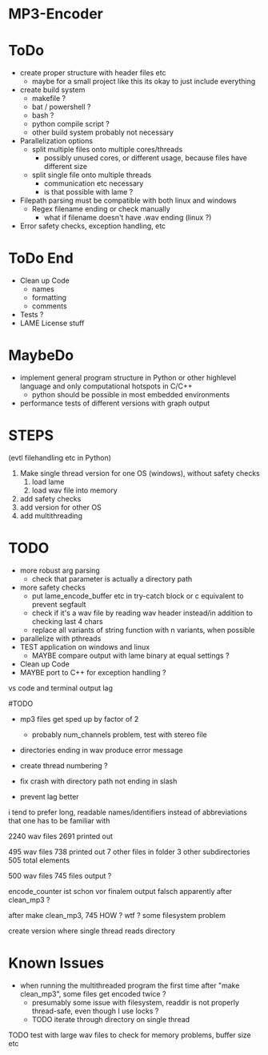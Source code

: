 # MP3-Encoder

# ToDo
* create proper structure with header files etc
    * maybe for a small project like this its okay to just include everything
* create build system
    * makefile ?
    * bat / powershell ?
    * bash ?
    * python compile script ?
    * other build system probably not necessary
* Parallelization options
    * split multiple files onto multiple cores/threads
        - possibly unused cores, or different usage, because files have different size
    * split single file onto multiple threads
        - communication etc necessary
        - is that possible with lame ?
* Filepath parsing must be compatible with both linux and windows
    * Regex filename ending or check manually
        * what if filename doesn't have .wav ending (linux ?)
* Error safety checks, exception handling, etc



# ToDo End
* Clean up Code
    * names
    * formatting
    * comments
* Tests ?
* LAME License stuff



# MaybeDo
* implement general program structure in Python or other highlevel language and only computational hotspots in C/C++
    * python should be possible in most embedded environments
* performance tests of different versions with graph output


# STEPS

(evtl filehandling etc in Python)
1. Make single thread version for one OS (windows), without safety checks
    1. load lame
    2. load wav file into memory
2. add safety checks
3. add version for other OS
4. add multithreading


# TODO
+ more robust arg parsing
    + check that parameter is actually a directory path
+ more safety checks
    + put lame_encode_buffer etc in try-catch block or c equivalent to prevent segfault
    + check if it's a wav file by reading wav header instead/in addition to checking last 4 chars
    + replace all variants of string function with n variants, when possible
+ parallelize with pthreads
+ TEST application on windows and linux
    + MAYBE compare output with lame binary at equal settings ?
+ Clean up Code
+ MAYBE port to C++ for exception handling ?




vs code and terminal output lag


#TODO
+ mp3 files get sped up by factor of 2
    + probably num_channels problem, test with stereo file

+ directories ending in wav produce error message
+ create thread numbering ?
+ fix crash with directory path not ending in slash
+ prevent lag better


i tend to prefer long, readable names/identifiers instead of abbreviations that one has to be familiar with

2240 wav files
2691 printed out

495 wav files
738 printed out
7 other files in folder
3 other subdirectories
505 total elements

500 wav files
745 files output ?


encode_counter ist schon vor finalem output falsch
apparently after clean_mp3 ?

after make clean_mp3, 745 
HOW ? wtf ?
some filesystem problem

create version where single thread reads directory

# Known Issues
+ when running the multithreaded program the first time after "make clean_mp3", some files get encoded twice ?
    + presumably some issue with filesystem, readdir is not properly thread-safe, even though I use locks ?
    + TODO iterate through directory on single thread


TODO test with large wav files to check for memory problems, buffer size etc